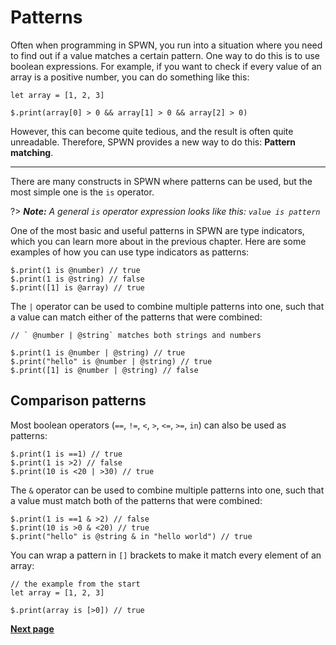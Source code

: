 # Patterns

Often when programming in SPWN, you run into a situation where you need to find out if a value matches a certain pattern. One way to do this is to use boolean expressions. For example, if you want to check if every value of an array is a positive number, you can do something like this:

```spwn
let array = [1, 2, 3]

$.print(array[0] > 0 && array[1] > 0 && array[2] > 0)
```

However, this can become quite tedious, and the result is often quite unreadable. Therefore, SPWN provides a new way to do this: **Pattern matching**.

---

There are many constructs in SPWN where patterns can be used, but the most simple one is the `is` operator.

?> _**Note:** A general `is` operator expression looks like this: `value is pattern`_

One of the most basic and useful patterns in SPWN are type indicators, which you can learn more about in the previous chapter. Here are some examples of how you can use type indicators as patterns:

```spwn
$.print(1 is @number) // true
$.print(1 is @string) // false
$.print([1] is @array) // true
```

The `|` operator can be used to combine multiple patterns into one, such that a value can match either of the patterns that were combined:

```spwn
// ` @number | @string` matches both strings and numbers

$.print(1 is @number | @string) // true
$.print("hello" is @number | @string) // true
$.print([1] is @number | @string) // false
```

## Comparison patterns

Most boolean operators (`==`, `!=`, `<`, `>`, `<=`, `>=`, `in`) can also be used as patterns:

```spwn
$.print(1 is ==1) // true
$.print(1 is >2) // false
$.print(10 is <20 | >30) // true
```

The `&` operator can be used to combine multiple patterns into one, such that a value must match both of the patterns that were combined:

```spwn
$.print(1 is ==1 & >2) // false
$.print(10 is >0 & <20) // true
$.print("hello" is @string & in "hello world") // true
```

You can wrap a pattern in `[]` brackets to make it match every element of an array:

```spwn
// the example from the start
let array = [1, 2, 3]

$.print(array is [>0]) // true
```

[**Next page**](./3impl.md)
